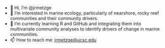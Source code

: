 - 👋 Hi, I’m @jrmetzge
- 👀 I’m interested in marine ecology, particularly of nearshore, rocky reef communities and their community drivers.
- 🌱 I’m currently learning R and GitHub and integrating them into multivariate community analyses to identify drivers of change in marine communities.
- 📫 How to reach me: jrmetzge@ucsc.edu

<!---
jrmetzge/jrmetzge is a ✨ special ✨ repository because its `README.md` (this file) appears on your GitHub profile.
You can click the Preview link to take a look at your changes.
--->
